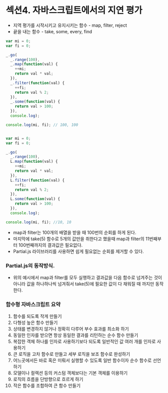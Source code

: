 # 섹션4. 자바스크립트에서의 지연 평가

- 지역 평가를 시작시키고 유지시키는 함수 - map, filter, reject
- 끝을 내는 함수 - take, some, every, find

```javascript
var mi = 0;
var fi = 0;

_.go(
  _.range(100),
  _.map(function(val) {
    ++mi;
    return val * val;
  }),
  _.filter(function(val) {
    ++fi;
    return val % 2;
  }),
  _.some(function(val) {
    return val > 100;
  }),
  console.log);

console.log(mi, fi); // 100, 100


var mi = 0;
var fi = 0;

_.go(
  _.range(100),
  L.map(function(val) {
    ++mi;
    return val * val;
  }),
  L.filter(function(val) {
    ++fi;
    return val % 2;
  }),
  L.some(function(val) {
    return val > 100;
  }),
  console.log);

console.log(mi, fi); //10, 10
```
- map과 filter는 100개의 배열을 받을 때 100번의 순회를 하게 된다.
- 마지막에 take(5) 함수로 5개의 값만을 취한다고 했을때 map과 filter의 11번째부터 100번째까지의 결과값은 필요없다.
- Partial.js 라이브러리를 사용하면 쉽게 필요없는 순회를 제거할 수 있다.

### Partial.js의 동작방식.
- 위의 예시에서 map과 filter를 모두 실행하고 결과값을 다음 함수로 넘겨주는 것이 아니라 값을 하나하나씩 넘겨줘서 take(5)에 필요한 값이 다 채워질 때 까지만 동작한다.

### 함수형 자바스크립트 요약
1. 함수를 되도록 작게 만들기
2. 다형성 높은 함수 만들기
3. 상태를 변경하지 않거나 정확히 다루어 부수 효과를 최소화 하기
4. 동일한 인자를 받으면 항상 동일한 결과를 리턴하는 순수 함수 만들기
5. 복잡한 객체 하나를 인자로 사용하기보다 되도록 일반적인 값 여러 개를 인자로 사용하기
6. 큰 로직을 고차 함수로 만들고 세부 로직을 보조 함수로 완성하기
7. 어느곳에서든 바로 혹은 미뤄서 실행할 수 있도록 일반 함수이자 순수 함수로 선언하기
8. 모델이나 컬렉션 등의 커스텀 객체보다는 기본 객체를 이용하기
9. 로직의 흐름을 단방향으로 흐르게 하기
10. 작은 함수를 조합하여 큰 함수 만들기

